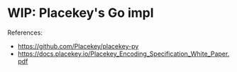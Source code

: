# WIP: Placekey's Go impl

References:

- <https://github.com/Placekey/placekey-py>
- <https://docs.placekey.io/Placekey_Encoding_Specification_White_Paper.pdf>
